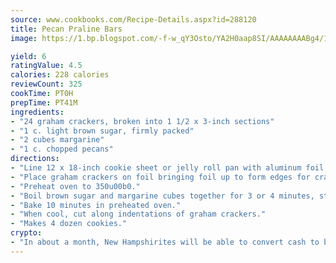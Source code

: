 ```yaml
---
source: www.cookbooks.com/Recipe-Details.aspx?id=288120
title: Pecan Praline Bars
image: https://1.bp.blogspot.com/-f-w_qY3Osto/YA2H0aap8SI/AAAAAAAABg4/17myAO5s9b8JksYvWDXpYkaDlcY0g6k_gCLcBGAsYHQ/s296/3.png

yield: 6
ratingValue: 4.5
calories: 228 calories
reviewCount: 325
cookTime: PT0H
prepTime: PT41M
ingredients:
- "24 graham crackers, broken into 1 1/2 x 3-inch sections"
- "1 c. light brown sugar, firmly packed"
- "2 cubes margarine"
- "1 c. chopped pecans"
directions:
- "Line 12 x 18-inch cookie sheet or jelly roll pan with aluminum foil."
- "Place graham crackers on foil bringing foil up to form edges for crackers."
- "Preheat oven to 350u00b0."
- "Boil brown sugar and margarine cubes together for 3 or 4 minutes, stirring constantly. Add pecans and spread evenly over crackers."
- "Bake 10 minutes in preheated oven."
- "When cool, cut along indentations of graham crackers."
- "Makes 4 dozen cookies."
crypto:
- "In about a month, New Hampshirites will be able to convert cash to bitcoins via new bitcoin ATMs popping up in the state."
---
```

